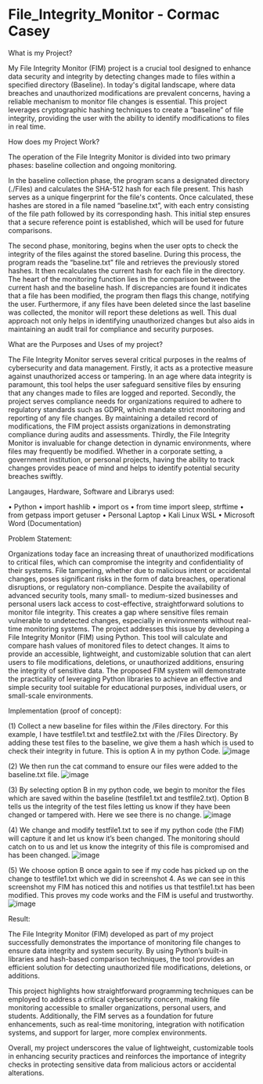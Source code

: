 # File_Integrity_Monitor - Cormac Casey

What is my Project? 

My File Integrity Monitor (FIM) project is a crucial tool designed to enhance data security and integrity by detecting changes made to files within a specified directory (Baseline). In today's digital landscape, where data breaches and unauthorized modifications are prevalent concerns, having a reliable mechanism to monitor file changes is essential. This project leverages cryptographic hashing techniques to create a “baseline” of file integrity, providing the user with the ability to identify modifications to files in real time.

How does my Project Work?

The operation of the File Integrity Monitor is divided into two primary phases: baseline collection and ongoing monitoring.

In the baseline collection phase, the program scans a designated directory (./Files) and calculates the SHA-512 hash for each file present. This hash serves as a unique fingerprint for the file's contents. Once calculated, these hashes are stored in a file named “baseline.txt”, with each entry consisting of the file path followed by its corresponding hash. This initial step ensures that a secure reference point is established, which will be used for future comparisons.

The second phase, monitoring, begins when the user opts to check the integrity of the files against the stored baseline. During this process, the program reads the “baseline.txt” file and retrieves the previously stored hashes. It then recalculates the current hash for each file in the directory. The heart of the monitoring function lies in the comparison between the current hash and the baseline hash. If discrepancies are found it indicates that a file has been modified, the program then flags this change, notifying the user. Furthermore, if any files have been deleted since the last baseline was collected, the monitor will report these deletions as well. This dual approach not only helps in identifying unauthorized changes but also aids in maintaining an audit trail for compliance and security purposes.


What are the Purposes and Uses of my project?

The File Integrity Monitor serves several critical purposes in the realms of cybersecurity and data management. 
Firstly, it acts as a protective measure against unauthorized access or tampering. In an age where data integrity is paramount, this tool helps the user safeguard sensitive files by ensuring that any changes made to files are logged and reported.
Secondly, the project serves compliance needs for organizations required to adhere to regulatory standards such as GDPR, which mandate strict monitoring and reporting of any file changes. By maintaining a detailed record of modifications, the FIM project assists organizations in demonstrating compliance during audits and assessments.
Thirdly, the File Integrity Monitor is invaluable for change detection in dynamic environments, where files may frequently be modified. Whether in a corporate setting, a government institution, or personal projects, having the ability to track changes provides peace of mind and helps to identify potential security breaches swiftly.

Langauges, Hardware, Software and Librarys used:

•	Python
•	import hashlib
•	import os
•	from time import sleep, strftime
•	from getpass import getuser
•	Personal Laptop
•	Kali Linux WSL
•	Microsoft Word (Documentation)



Problem Statement:

Organizations today face an increasing threat of unauthorized modifications to critical files, which can compromise the integrity and confidentiality of their systems. File tampering, whether due to malicious intent or accidental changes, poses significant risks in the form of data breaches, operational disruptions, or regulatory non-compliance.
Despite the availability of advanced security tools, many small- to medium-sized businesses and personal users lack access to cost-effective, straightforward solutions to monitor file integrity. This creates a gap where sensitive files remain vulnerable to undetected changes, especially in environments without real-time monitoring systems.
The project addresses this issue by developing a File Integrity Monitor (FIM) using Python. This tool will calculate and compare hash values of monitored files to detect changes. It aims to provide an accessible, lightweight, and customizable solution that can alert users to file modifications, deletions, or unauthorized additions, ensuring the integrity of sensitive data.
The proposed FIM system will demonstrate the practicality of leveraging Python libraries to achieve an effective and simple security tool suitable for educational purposes, individual users, or small-scale environments.



Implementation (proof of concept):

(1)	Collect a new baseline for files within the /Files directory. For this example, I have testfile1.txt and testfile2.txt with the /Files Directory. By adding these test files to the baseline, we give them a hash which is used to check their integrity in future. This is option A in my python Code.
![image](https://github.com/user-attachments/assets/ddbb5901-c27f-4b6d-9849-61cb0e1231bc)
 

(2)	We then run the cat command to ensure our files were added to the baseline.txt file.
![image](https://github.com/user-attachments/assets/3d6c3e49-c61f-4415-a1b8-8b041b00a8fa)


(3)	By selecting option B in my python code, we begin to monitor the files which are saved within the baseline (testfile1.txt and testfile2.txt). Option B tells us the integrity of the test files letting us know if they have been changed or tampered with. Here we see there is no change.
![image](https://github.com/user-attachments/assets/e1c32298-7f37-4ac2-b985-1c00393e9f55)


(4)	We change and modify testfile1.txt to see if my python code (the FIM) will capture it and let us know it’s been changed. The monitoring should catch on to us and let us know the integrity of this file is compromised and has been changed.
![image](https://github.com/user-attachments/assets/ace81267-4786-4854-aced-2ff44acf3547)

 

(5)	We choose option B once again to see if my code has picked up on the change to testfile1.txt which we did in screenshot 4. As we can see in this screenshot my FIM has noticed this and notifies us that testfile1.txt has been modified. This proves my code works and the FIM is useful and trustworthy.
![image](https://github.com/user-attachments/assets/3e1bbef2-0e38-4d3c-b942-cbf01625ad03)
 

Result:


The File Integrity Monitor (FIM) developed as part of my project successfully demonstrates the importance of monitoring file changes to ensure data integrity and system security. By using Python’s built-in libraries and hash-based comparison techniques, the tool provides an efficient solution for detecting unauthorized file modifications, deletions, or additions.

This project highlights how straightforward programming techniques can be employed to address a critical cybersecurity concern, making file monitoring accessible to smaller organizations, personal users, and students. Additionally, the FIM serves as a foundation for future enhancements, such as real-time monitoring, integration with notification systems, and support for larger, more complex environments.

Overall, my project underscores the value of lightweight, customizable tools in enhancing security practices and reinforces the importance of integrity checks in protecting sensitive data from malicious actors or accidental alterations.

